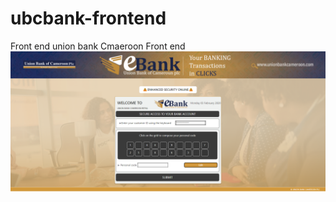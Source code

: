 # ubcbank-frontend
 Front end union bank Cmaeroon Front end
 ![preview login ](/preview.PNG "Preview Double authendification page")
